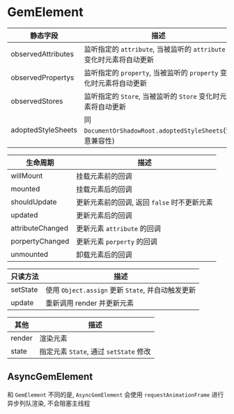 # GemElement

| 静态字段           | 描述                                                                |
| ------------------ | ------------------------------------------------------------------- |
| observedAttributes | 监听指定的 `attribute`, 当被监听的 `attribute` 变化时元素将自动更新 |
| observedPropertys  | 监听指定的 `property`, 当被监听的 `property` 变化时元素将自动更新   |
| observedStores     | 监听指定的 `Store`, 当被监听的 `Store` 变化时元素将自动更新         |
| adoptedStyleSheets | 同 `DocumentOrShadowRoot.adoptedStyleSheets`(注意兼容性)            |

| 生命周期         | 描述                                        |
| ---------------- | ------------------------------------------- |
| willMount        | 挂载元素前的回调                            |
| mounted          | 挂载元素后的回调                            |
| shouldUpdate     | 更新元素前的回调, 返回 `false` 时不更新元素 |
| updated          | 更新元素后的回调                            |
| attributeChanged | 更新元素 `attribute` 的回调                 |
| porpertyChanged  | 更新元素 `porperty` 的回调                  |
| unmounted        | 卸载元素后的回调                            |

| 只读方法 | 描述                                              |
| -------- | ------------------------------------------------- |
| setState | 使用 `Object.assign` 更新 `State`, 并自动触发更新 |
| update   | 重新调用 render 并更新元素                        |

| 其他   | 描述                                   |
| ------ | -------------------------------------- |
| render | 渲染元素                               |
| state  | 指定元素 `State`, 通过 `setState` 修改 |

## AsyncGemElement

和 `GemElement` 不同的是, `AsyncGemElement` 会使用 `requestAnimationFrame` 进行异步列队渲染, 不会阻塞主线程
